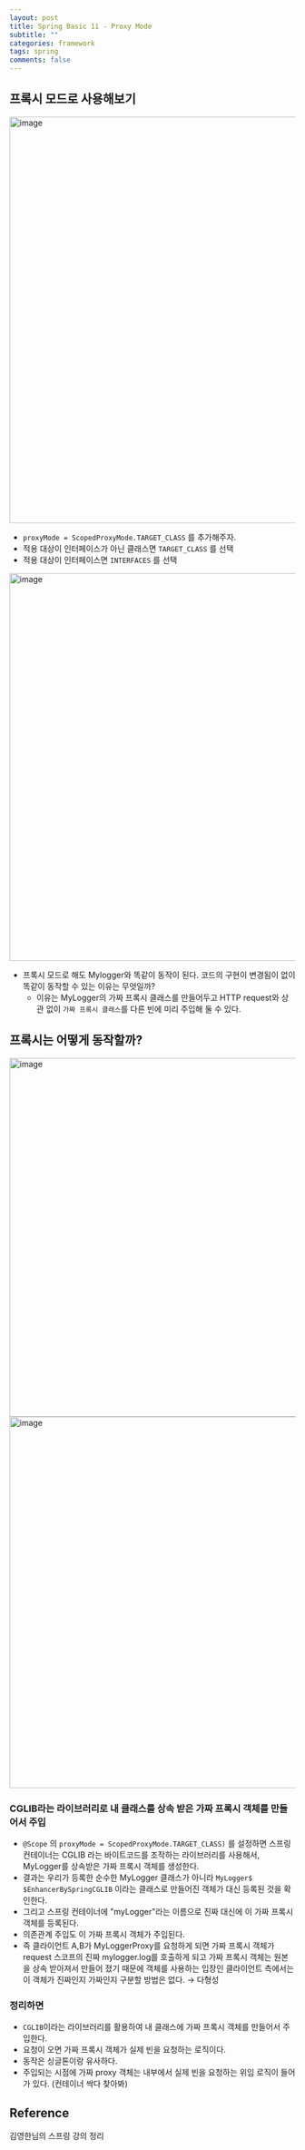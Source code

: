 ```yaml
---
layout: post
title: Spring Basic 11 - Proxy Mode
subtitle: ""
categories: framework
tags: spring
comments: false
---
```


## 프록시 모드로 사용해보기

<img width="716" alt="image" src="https://github.com/user-attachments/assets/559a7154-64f4-479e-b7b3-35992bcc465b">

- `proxyMode = ScopedProxyMode.TARGET_CLASS` 를 추가해주자.
- 적용 대상이 인터페이스가 아닌 클래스면 `TARGET_CLASS` 를 선택
- 적용 대상이 인터페이스면 `INTERFACES` 를 선택

<img width="683" alt="image" src="https://github.com/user-attachments/assets/7ab13754-da53-4b47-9839-41ab02ff9593">

- 프록시 모드로 해도 Mylogger와 똑같이 동작이 된다. 코드의 구현이 변경됨이 없이 똑같이 동작할 수 있는 이유는 무엇일까?
    - 이유는 MyLogger의 가짜 프록시 클래스를 만들어두고 HTTP request와 상관 없이 `가짜 프록시 클래스`를 다른 빈에 미리 주입해 둘 수 있다.

## 프록시는 어떻게 동작할까?

<img width="632" alt="image" src="https://github.com/user-attachments/assets/b43e6ca1-3226-4838-b9ca-4bad935f17d1">
<img width="654" alt="image" src="https://github.com/user-attachments/assets/9a762e25-decf-4938-a3a0-91716b97978d">

### CGLIB**라는** **라이브러리로** **내** **클래스를** **상속** **받은** **가짜** **프록시** **객체를** **만들어서** **주입**

- `@Scope` 의 `proxyMode = ScopedProxyMode.TARGET_CLASS)` 를 설정하면 스프링 컨테이너는 CGLIB
  라는 바이트코드를 조작하는 라이브러리를 사용해서, MyLogger를 상속받은 가짜 프록시 객체를 생성한다.
- 결과는 우리가 등록한 순수한 MyLogger 클래스가 아니라 `MyLogger$ $EnhancerBySpringCGLIB` 이라는 클래스로 만들어진 객체가 대신 등록된 것을 확인한다.
- 그리고 스프링 컨테이너에 "myLogger"라는 이름으로 진짜 대신에 이 가짜 프록시 객체를 등록된다.
- 의존관계 주입도 이 가짜 프록시 객체가 주입된다.
- 즉 클라이언트 A,B가 MyLoggerProxy를 요청하게 되면 가짜 프록시 객체가 request 스코프의 진짜 mylogger.log를 호출하게 되고 가짜 프록시 객체는 원본을 상속 받아져서 만들어 졌기 때문에 객체를 사용하는 입장인 클라이언트 측에서는 이 객체가 진짜인지 가짜인지 구분할 방법은 없다. →  다형성

### 정리하면

- `CGLIB`이라는 라이브러리를 활용하여 내 클래스에 가짜 프록시 객체를 만들어서 주입한다.
- 요청이 오면 가짜 프록시 객체가 실제 빈을 요청하는 로직이다.
- 동작은 싱글톤이랑 유사하다.
- 주입되는 시점에 가짜 proxy 객체는 내부에서 실제 빈을 요청하는 위임 로직이 들어가 있다. (컨테이너 싹다 찾아봐)


## Reference

김영한님의 스프링 강의 정리